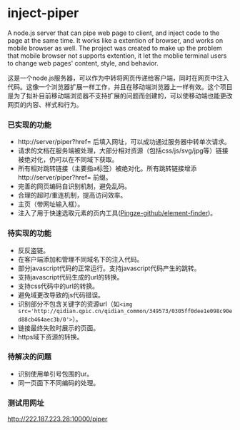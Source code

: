 # inject-piper
A node.js server that can pipe web page to client, and inject code to the page at the same time. It works like a extention of browser, and works on mobile browser as well. The project was created to make up the problem that mobile browser not supports extention, it let the moblie terminal users to change web pages' content, style, and behavior.
 
这是一个node.js服务器，可以作为中转将网页传递给客户端，同时在网页中注入代码。这像一个浏览器扩展一样工作，并且在移动端浏览器上一样有效。这个项目是为了拟补目前移动端浏览器不支持扩展的问题而创建的，可以使移动端也能更改网页的内容、样式和行为。

### 已实现的功能
+ http://server/piper?href= 后填入网址，可以成功通过服务器中转单次请求。
+ 请求的文档在服务端被处理，大部分相对资源（包括css/js/svg/jpg等）链接被绝对化，仍可以在不同域下获取。
+ 所有相对跳转链接（主要指a标签）被绝对化。所有跳转链接增添 http://server/piper?href= 前缀。
+ 完善的网页编码自识别机制，避免乱码。
+ 合理的超时/重连机制，提高访问效率。
+ 主页（带网址输入框）。
+ 注入了用于快速选取元素的页内工具([Pingze-github/element-finder](https://github.com/Pingze-github/element-finder))。

### 待实现的功能
+ 反反盗链。
+ 在客户端添加和管理不同域名下的注入代码。
+ 部分javascript代码的正常运行。支持javascript代码产生的跳转。
+ 支持javascript代码生成的url的转换。
+ 支持css代码中的url的转换。
+ 避免域更改导致的js代码错误。
+ 识别部分不包含关键字的资源url（如```<img src='http://qidian.qpic.cn/qidian_common/349573/0305ff0dee1e098c90ed88cb464aec3b/0'>```）。
+ 链接最终失败时展示的页面。
+ https域下资源的转换。

### 待解决的问题
+ 识别使用单引号包围的ur。
+ 同一页面下不同编码的处理。

### 测试用网址
http://222.187.223.28:10000/piper
